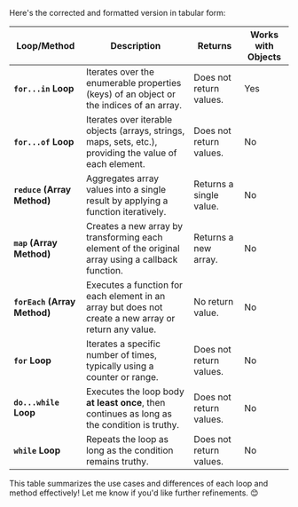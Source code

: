 Here's the corrected and formatted version in tabular form:

| **Loop/Method**       | **Description**                                                                                                   | **Returns**              | **Works with Objects** |
|------------------------|-------------------------------------------------------------------------------------------------------------------|--------------------------|-------------------------|
| **`for...in` Loop**    | Iterates over the enumerable properties (keys) of an object or the indices of an array.                          | Does not return values.  | Yes                    |
| **`for...of` Loop**    | Iterates over iterable objects (arrays, strings, maps, sets, etc.), providing the value of each element.         | Does not return values.  | No                     |
| **`reduce` (Array Method)** | Aggregates array values into a single result by applying a function iteratively.                                | Returns a single value.  | No                     |
| **`map` (Array Method)** | Creates a new array by transforming each element of the original array using a callback function.               | Returns a new array.     | No                     |
| **`forEach` (Array Method)** | Executes a function for each element in an array but does not create a new array or return any value.           | No return value.         | No                     |
| **`for` Loop**         | Iterates a specific number of times, typically using a counter or range.                                         | Does not return values.  | No                     |
| **`do...while` Loop**  | Executes the loop body **at least once**, then continues as long as the condition is truthy.                     | Does not return values.  | No                     |
| **`while` Loop**       | Repeats the loop as long as the condition remains truthy.                                                        | Does not return values.  | No                     |

This table summarizes the use cases and differences of each loop and method effectively! Let me know if you'd like further refinements. 😊